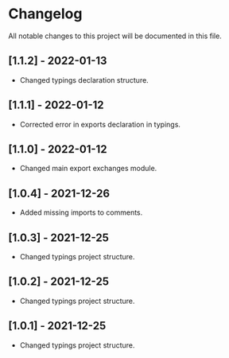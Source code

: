 # Changelog
All notable changes to this project will be documented in this file.

## [1.1.2] - 2022-01-13
- Changed typings declaration structure.
## [1.1.1] - 2022-01-12
- Corrected error in exports declaration in typings.
## [1.1.0] - 2022-01-12
- Changed main export exchanges module.
## [1.0.4] - 2021-12-26
- Added missing imports to comments.
## [1.0.3] - 2021-12-25
- Changed typings project structure.
## [1.0.2] - 2021-12-25
- Changed typings project structure.
## [1.0.1] - 2021-12-25
- Changed typings project structure.
